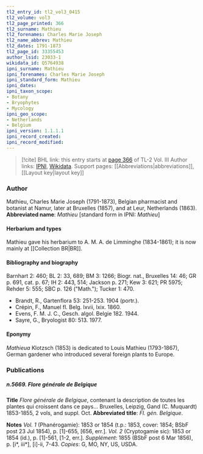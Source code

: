 ```yaml
---
tl2_entry_id: tl2_vol3_0415
tl2_volume: vol3
tl2_page_printed: 366
tl2_surname: Mathieu
tl2_forenames: Charles Marie Joseph
tl2_name_abbrev: Mathieu
tl2_dates: 1791-1873
tl2_page_id: 33355453
author_lsid: 23033-1
wikidata_id: Q5764938
ipni_surname: Mathieu
ipni_forenames: Charles Marie Joseph
ipni_standard_form: Mathieu
ipni_dates: 
ipni_taxon_scope: 
- Botany
- Bryophytes
- Mycology
ipni_geo_scope: 
- Netherlands
- Belgium
ipni_version: 1.1.1.1
ipni_record_created: 
ipni_record_modified:
---
```


> [!cite] BHL link: this entry starts at [page 366](https://www.biodiversitylibrary.org/page/33355453) of TL-2 Vol. III
> Author links: [IPNI](https://www.ipni.org/a/23033-1), [Wikidata](https://www.wikidata.org/wiki/Q5764938). Support pages: [[Abbreviations|abbreviations]], [[Layout key|layout key]]

### Author

Mathieu, Charles Marie Joseph (1791-1873), Belgian pharmacist and botanist at Namur, later at Bruxelles (1857), and at Leur, Netherlands (1863). 
**Abbreviated name**: *Mathieu* \[standard form in IPNI: *Mathieu*\]

#### Herbarium and types

Mathieu gave his herbarium to A. M. A. de Limminghe (1834-1861); it is now mainly at [[Collection BR|BR]].

#### Bibliography and biography

Barnhart 2: 460; BL 2: 33, 689; BM 3: 1266; Biogr. nat., Bruxelles 14: 46; GR p. 691, cat. p. 67; IH 2: 443, 514; Jackson p. 271; Kew 3: 621; PR 5975; Rehder 5: 555; SBC p. 126 ("Math."); Tucker 1: 470.
- Brandt, R., Gartenflora 53: 251-253. 1904 (portr.).
- Crépin, F., Manuel fl. Belg. lxvii, lxix. 1860.
- Evens, F. M. J. C., Gesch. algol. Belgie 182. 1944.
- Sayre, G., Bryologist 80: 513. 1977.

#### Eponymy

*Mathieua* Klotzsch (1853) is dedicated to Louis Mathieu (1793-1867), German gardener who introduced several foreign plants to Europe.

### Publications

##### n.5669. Flore générale de Belgique

**Title**
*Flore générale de Belgique*, contenant la description de toutes les plantes qui croissent dans ce pays... Bruxelles, Leipzig, Gand (C. Muquardt) 1853-1855, 2 vols, and suppl. Oct.
**Abbreviated title**: *Fl. gén. Belgique*.

**Notes**
*Vol. 1* (Phanérogamie): 1853 or 1854 (t.p.: 1853, cover: 1854; BSbF post 23 Jul 1854), p. \[1\]-655, \[656, err.\].
*Vol. 2* (Cryptogamie sic): 1853 or 1854 (id.), p. \[1\]-561, \[1-2, err.\].
*Supplément*: 1855 (BSbF post 6 Mar 1856), p. \[i\*, iii\*\], \[i\]-ii, 7-43.
*Copies*: G, MO, NY, US, USDA.

